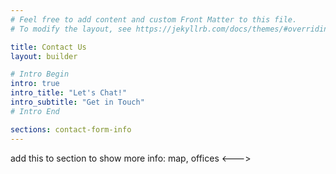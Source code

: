```yaml
---
# Feel free to add content and custom Front Matter to this file.
# To modify the layout, see https://jekyllrb.com/docs/themes/#overriding-theme-defaults

title: Contact Us
layout: builder

# Intro Begin
intro: true
intro_title: "Let's Chat!"
intro_subtitle: "Get in Touch"
# Intro End

sections: contact-form-info
---
```


<!--->add this to section to show more info: map, offices <--->
